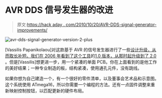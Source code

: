 # AVR DDS 信号发生器的改进

> 原文:[https://hack aday . com/2010/10/20/AVR-DDS-signal-generator-improvements/](https://hackaday.com/2010/10/20/avr-dds-signal-generator-improvements/)

![](../Images/9bb33803389fc73601f5b7850cac0894.png "avr-dds-signal-generator-version-2-plus")

[Vassilis Papanikolaou]对这款基于 AVR 的信号发生器进行了一些[设计升级，从而取长补短。我们在 2006 年看到了这个工具](http://www.electronics-lab.com/projects/test/013/index.html)的[1.0 版本，从那时起](http://hackaday.com/2006/09/24/simple-signal-generator/)[升级到了 2.0](http://www.scienceprog.com/avr-dds-signal-generator-v20/) 。但是[Vassilis]想更进一步，用一个紧凑的单面 PCB。你在上面看到的是他工作的美好结果；一种专业制造的板，结构紧凑，使用通孔元件，没有跳线。

如果你想为自己建造一个，有一个很好的零件清单，以及董事会艺术品和示意图。这个系统使用 ATmega16，所以你需要一个编程的方法。还有一点固件调整来重新映射控制按钮，以匹配更新的硬件布局。